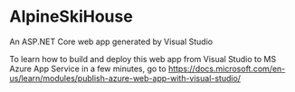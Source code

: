 # AlpineSkiHouse
An ASP.NET Core web app generated by Visual Studio

To learn how to build and deploy this web app from Visual Studio to MS Azure App Service in a 
few minutes, go to https://docs.microsoft.com/en-us/learn/modules/publish-azure-web-app-with-visual-studio/
